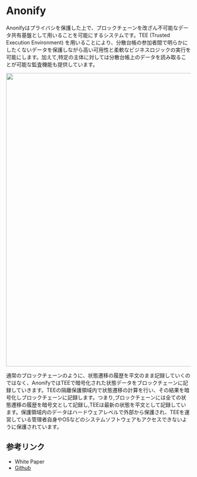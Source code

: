 # Anonify

Anonifyはプライバシを保護した上で、ブロックチェーンを改ざん不可能なデータ共有基盤として用いることを可能にするシステムです。TEE (Trusted Execution Environment) を用いることにより、分散台帳の参加者間で明らかにしたくないデータを保護しながら高い可用性と柔軟なビジネスロジックの実行を可能にします。加えて,特定の主体に対しては分散台帳上のデータを読み取ることが可能な監査機能も提供しています。

<div align="center">
<img src="https://user-images.githubusercontent.com/20852667/81777586-203a1b00-952c-11ea-9757-705fd2ca6995.png" width="800px">
</div>

通常のブロックチェーンのように、状態遷移の履歴を平文のまま記録していくのではなく、AnonifyではTEEで暗号化された状態データをブロックチェーンに記録していきます。TEEの隔離保護領域内で状態遷移の計算を行い、その結果を暗号化しブロックチェーンに記録します。つまり,ブロックチェーンには全ての状態遷移の履歴を暗号文として記録し,TEEは最新の状態を平文として記録しています。保護領域内のデータはハードウェアレベルで外部から保護され、TEEを運営している管理者自身やOSなどのシステムソフトウェアもアクセスできないように保護されています。

## 参考リンク

- White Paper
- [Github](https://github.com/LayerXcom/anonify)
